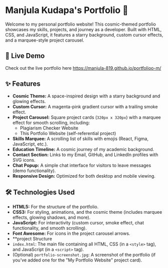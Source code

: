 # Manjula Kudapa's Portfolio 🌌

Welcome to my personal portfolio website! This cosmic-themed portfolio showcases my skills, projects, and journey as a developer. Built with HTML, CSS, and JavaScript, it features a starry background, custom cursor effects, and a marquee-style project carousel.

## 🚀 Live Demo
Check out the live portfolio here  https://manjula-819.github.io/portfolioo-m/

## ✨ Features
- **Cosmic Theme:** A space-inspired design with a starry background and glowing effects.
- **Custom Cursor:** A magenta-pink gradient cursor with a trailing smoke effect.
- **Project Carousel:** Square project cards (`320px x 320px`) with a marquee effect for smooth scrolling, including:
  - Plagiarism Checker Website
  - This Portfolio Website (self-referential project)
- **Skills Marquee:** A scrolling list of skills with emojis (React, Figma, JavaScript, etc.).
- **Education Timeline:** A cosmic journey of my academic background.
- **Contact Section:** Links to my Email, GitHub, and LinkedIn profiles with SVG icons.
- **Chat Popup:** A simple chat interface for visitors to leave messages (demo functionality).
- **Responsive Design:** Optimized for both desktop and mobile viewing.

## 🛠️ Technologies Used
- **HTML5:** For the structure of the portfolio.
- **CSS3:** For styling, animations, and the cosmic theme (includes marquee effects, glowing shadows, and more).
- **JavaScript:** For interactivity (custom cursor, smoke effect, chat functionality, and smooth scrolling).
- **Font Awesome:** For icons in the project carousel arrows.
- **project Structure
- `index.html`: The main file containing all HTML, CSS (in a `<style>` tag), and JavaScript (in a `<script>` tag).
- (Optional) `portfolio-screenshot.jpg`: A screenshot of the portfolio (if you’ve added one for the "My Portfolio Website" project card).


  
